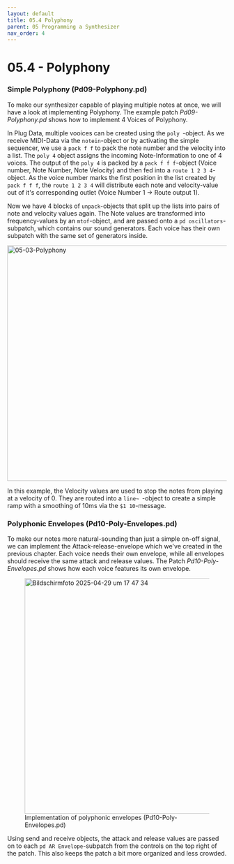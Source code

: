 ```yaml
---
layout: default
title: 05.4 Polyphony
parent: 05 Programming a Synthesizer
nav_order: 4
---
```


# 05.4 - Polyphony 

### Simple Polyphony (Pd09-Polyphony.pd)

To make our synthesizer capable of playing multiple notes at once, we will have a look at implementing Polyphony. The example patch _Pd09-Polyphony.pd_ shows how to implement 4 Voices of Polyphony.

In Plug Data, multiple vooices can be created using the `poly `-object. As we receive MIDI-Data via the `notein`-object or by activating the simple sequencer, we use a `pack f f` to pack the note number and the velocity into a list. The `poly 4` object assigns the incoming Note-Information to one of 4 voices. The output of the `poly 4` is packed by a `pack f f f`-object (Voice number, Note Number, Note Velocity) and then fed into a `route 1 2 3 4`-object. As the voice number marks the first position in the list created by `pack f f f`, the `route 1 2 3 4` will distribute each note and velocity-value out of it's corresponding outlet (Voice Number 1 -> Route output 1). 

Now we have 4 blocks of `unpack`-objects that split up the lists into pairs of note and velocity values again. The Note values are transformed into frequency-values by an `mtof`-object, and are passed onto a `pd oscillators`-subpatch, which contains our sound generators. Each voice has their own subpatch with the same set of generators inside.

<img width="540" alt="05-03-Polyphony" src="https://github.com/user-attachments/assets/fa5a7047-a06a-4373-96a9-8f0b66c745a5" />

In this example, the Velocity values are used to stop the notes from playing at a velocity of 0. They are routed into a `line~ `-object to create a simple ramp with a smoothing of 10ms via the `$1 10`-message.

### Polyphonic Envelopes (Pd10-Poly-Envelopes.pd)

To make our notes more natural-sounding than just a simple on-off signal, we can implement the Attack-release-envelope which we've created in the previous chapter. Each voice needs their own envelope, while all envelopes should receive the same attack and release values. The Patch _Pd10-Poly-Envelopes.pd_ shows how each voice features its own envelope.

<figure>
  <img width="540" alt="Bildschirmfoto 2025-04-29 um 17 47 34" src="https://github.com/user-attachments/assets/cf004b5c-dba0-41c1-8bf3-4608e0297276" />
  <figcaption> Implementation of polyphonic envelopes (Pd10-Poly-Envelopes.pd) </figcaption>
</figure>

Using send and receive objects, the attack and release values are passed on to each `pd AR Envelope`-subpatch from the controls on the top right of the patch. This also keeps the patch a bit more organized and less crowded.

